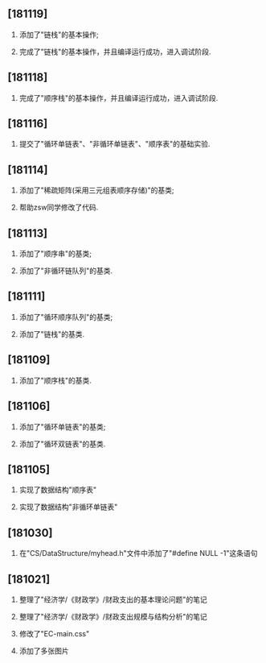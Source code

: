 ## [181119]

1. 添加了"链栈"的基本操作;

2. 完成了"链栈"的基本操作，并且编译运行成功，进入调试阶段.

## [181118]

1. 完成了"顺序栈"的基本操作，并且编译运行成功，进入调试阶段.

## [181116]

1. 提交了"循环单链表"、"非循环单链表"、"顺序表"的基础实验.

## [181114]

1. 添加了"稀疏矩阵(采用三元组表顺序存储)"的基类;

2. 帮助zsw同学修改了代码.

## [181113]

1. 添加了"顺序串"的基类;

2. 添加了"非循环链队列"的基类.

## [181111]

1. 添加了"循环顺序队列"的基类;

2. 添加了"链栈"的基类.

## [181109]

1. 添加了"顺序栈"的基类.

## [181106]

1. 添加了"循环单链表"的基类;

2. 添加了"循环双链表"的基类.

## [181105]

1. 实现了数据结构"顺序表"

2. 实现了数据结构"非循环单链表"

## [181030]

1. 在"CS/DataStructure/myhead.h"文件中添加了"#define NULL -1"这条语句

## [181021]

1. 整理了"经济学/《财政学》/财政支出的基本理论问题"的笔记

2. 整理了"经济学/《财政学》/财政支出规模与结构分析"的笔记

3. 修改了"EC-main.css"

4. 添加了多张图片

